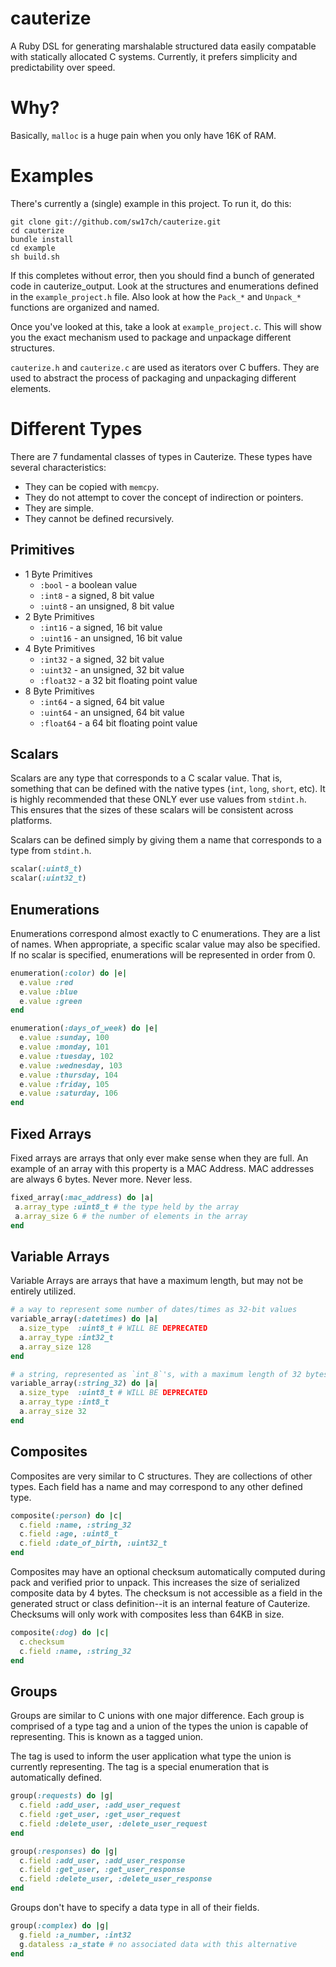 # cauterize

A Ruby DSL for generating marshalable structured data easily compatable with
statically allocated C systems. Currently, it prefers simplicity and
predictability over speed.

# Why?

Basically, `malloc` is a huge pain when you only have 16K of RAM.

# Examples

There's currently a (single) example in this project. To run it, do this:

```
git clone git://github.com/sw17ch/cauterize.git
cd cauterize
bundle install
cd example
sh build.sh
```

If this completes without error, then you should find a bunch of generated code
in cauterize_output. Look at the structures and enumerations defined in the
`example_project.h` file. Also look at how the `Pack_*` and `Unpack_*`
functions are organized and named.

Once you've looked at this, take a look at `example_project.c`. This will show
you the exact mechanism used to package and unpackage different structures.

`cauterize.h` and `cauterize.c` are used as iterators over C buffers. They are
used to abstract the process of packaging and unpackaging different elements.

# Different Types

There are 7 fundamental classes of types in Cauterize. These types have several characteristics:

* They can be copied with `memcpy`.
* They do not attempt to cover the concept of indirection or pointers.
* They are simple.
* They cannot be defined recursively.

## Primitives

* 1 Byte Primitives
  * `:bool` - a boolean value
  * `:int8` - a signed, 8 bit value
  * `:uint8` - an unsigned, 8 bit value
* 2 Byte Primitives
  * `:int16` - a signed, 16 bit value
  * `:uint16` - an unsigned, 16 bit value
* 4 Byte Primitives
  * `:int32` - a signed, 32 bit value
  * `:uint32` - an unsigned, 32 bit value
  * `:float32` - a 32 bit floating point value
* 8 Byte Primitives
  * `:int64` - a signed, 64 bit value
  * `:uint64` - an unsigned, 64 bit value
  * `:float64` - a 64 bit floating point value

## Scalars

Scalars are any type that corresponds to a C scalar value. That is, something
that can be defined with the native types (`int`, `long`, `short`, etc). It is
highly recommended that these ONLY ever use values from `stdint.h`. This
ensures that the sizes of these scalars will be consistent across platforms.

Scalars can be defined simply by giving them a name that corresponds to a type
from `stdint.h`.

```ruby
scalar(:uint8_t)
scalar(:uint32_t)
```

## Enumerations

Enumerations correspond almost exactly to C enumerations. They are a list of
names. When appropriate, a specific scalar value may also be specified. If no
scalar is specified, enumerations will be represented in order from 0.

```ruby
enumeration(:color) do |e|
  e.value :red
  e.value :blue
  e.value :green
end

enumeration(:days_of_week) do |e|
  e.value :sunday, 100
  e.value :monday, 101
  e.value :tuesday, 102
  e.value :wednesday, 103
  e.value :thursday, 104
  e.value :friday, 105
  e.value :saturday, 106
end
```

## Fixed Arrays

Fixed arrays are arrays that only ever make sense when they are full. An
example of an array with this property is a MAC Address. MAC addresses are
always 6 bytes. Never more. Never less.

```ruby
fixed_array(:mac_address) do |a|
 a.array_type :uint8_t # the type held by the array
 a.array_size 6 # the number of elements in the array
end
```

## Variable Arrays

Variable Arrays are arrays that have a maximum length, but may not be entirely
utilized.

```ruby
# a way to represent some number of dates/times as 32-bit values
variable_array(:datetimes) do |a|
  a.size_type  :uint8_t # WILL BE DEPRECATED
  a.array_type :int32_t
  a.array_size 128
end

# a string, represented as `int_8`'s, with a maximum length of 32 bytes
variable_array(:string_32) do |a|
  a.size_type  :uint8_t # WILL BE DEPRECATED
  a.array_type :int8_t
  a.array_size 32
end
```

## Composites

Composites are very similar to C structures. They are collections of other
types. Each field has a name and may correspond to any other defined type.

```ruby
composite(:person) do |c|
  c.field :name, :string_32
  c.field :age, :uint8_t
  c.field :date_of_birth, :uint32_t
end
```

Composites may have an optional checksum automatically computed during
pack and verified prior to unpack. This increases the size of
serialized composite data by 4 bytes. The checksum is not accessible
as a field in the generated struct or class definition--it is an
internal feature of Cauterize. Checksums will only work with
composites less than 64KB in size.

```ruby
composite(:dog) do |c|
  c.checksum
  c.field :name, :string_32
end
```

## Groups

Groups are similar to C unions with one major difference. Each group is
comprised of a type tag and a union of the types the union is capable of
representing. This is known as a tagged union.

The tag is used to inform the user application what type the union is currently
representing. The tag is a special enumeration that is automatically defined.

```ruby
group(:requests) do |g|
  c.field :add_user, :add_user_request
  c.field :get_user, :get_user_request
  c.field :delete_user, :delete_user_request
end

group(:responses) do |g|
  c.field :add_user, :add_user_response
  c.field :get_user, :get_user_response
  c.field :delete_user, :delete_user_response
end
```

Groups don't have to specify a data type in all of their fields.

```ruby
group(:complex) do |g|
  g.field :a_number, :int32
  g.dataless :a_state # no associated data with this alternative
end
```
